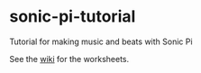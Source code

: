 # sonic-pi-tutorial
Tutorial for making music and beats with Sonic Pi

See the [wiki](wiki) for the worksheets.
